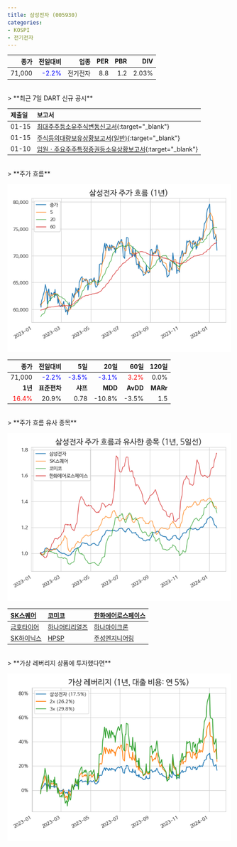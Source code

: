 ```yaml
---
title: 삼성전자 (005930)
categories:
- KOSPI
- 전기전자
---
```


|**종가**|**전일대비**|**업종**|**PER**|**PBR**|**DIV**|
|-------:|-----------:|-------:|------:|------:|------:|
|71,000|<span style="color: blue">-2.2%</span>|전기전자|8.8|1.2|2.03%|

<!-- more -->

<br>
> **최근 7일 DART 신규 공시<a id="dart"></a>**



|**제출일**|**보고서**|
|:-----|:-------|
|01-15|[최대주주등소유주식변동신고서](https://dart.fss.or.kr/dsaf001/main.do?rcpNo=20240115800789){:target="_blank"}|
|01-15|[주식등의대량보유상황보고서(일반)](https://dart.fss.or.kr/dsaf001/main.do?rcpNo=20240115000346){:target="_blank"}|
|01-10|[임원ㆍ주요주주특정증권등소유상황보고서](https://dart.fss.or.kr/dsaf001/main.do?rcpNo=20240110000001){:target="_blank"}|

<br>
> **주가 흐름<a id="price"></a>**

![005930](/assets/images/stock/005930.png)

|**종가**|**전일대비**|**5일**|**20일**|**60일**|**120일**|
|-------:|-----------:|------:|-------:|-------:|--------:|
| 71,000 | <span style="color: blue">-2.2%</span> | <span style="color: blue">-3.5%</span> | <span style="color: blue">-3.1%</span> | <span style="color: red">3.2%</span> | 0.0% |
|**1년**|**표준편차**|**샤프**|**MDD**|**AvDD**|**MARr**|
| <span style="color: red">16.4%</span> | 20.9% | 0.78 | -10.8% | -3.5% | 1.5 |

<br>
> **주가 흐름 유사 종목<a id="corr"></a>**

![005930](/assets/images/stock/005930_corr.png)

| [SK스퀘어](/402340/) | [코미코](/183300/) | [한화에어로스페이스](/012450/) |
|:---------------------------------------|:---------------------------------------|:---------------------------------------|
| [금호타이어](/073240/) | [하나머티리얼즈](/166090/) | [하나마이크론](/067310/) |
| [SK하이닉스](/000660/) | [HPSP](/403870/) | [주성엔지니어링](/036930/) |

<br>
> **가상 레버리지 상품에 투자했다면<a id="2x"></a>**

![005930](/assets/images/stock/005930_2x.png)

[^corr]: 상관계수를 이용하여 분석하였습니다.